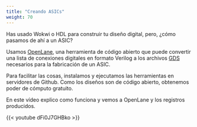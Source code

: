 ```yaml
---
title: "Creando ASICs"
weight: 70
---
```


Has usado Wokwi o HDL para construir tu diseño digital, pero, ¿cómo pasamos de ahí a un ASIC?

Usamos [OpenLane](https://www.zerotoasiccourse.com/terminology/openlane/), una herramienta de código abierto que puede convertir una lista de conexiones digitales en formato Verilog a los archivos [GDS](https://www.zerotoasiccourse.com/terminology/gds2/) necesarios para la fabricación de un ASIC.

Para facilitar las cosas, instalamos y ejecutamos las herramientas en servidores de Github. Como los diseños son de código abierto, obtenemos poder de cómputo gratuito.

En este vídeo explico como funciona y vemos a
 OpenLane y los registros producidos.

{{< youtube dFi0J7GHBko >}}
